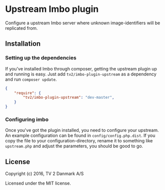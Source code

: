 # Upstream Imbo plugin

Configure a upstream Imbo server where unknown image-identifiers will be replicated from.

## Installation

### Setting up the dependencies

If you've installed Imbo through composer, getting the upstream plugin up and running is easy. Just add `tv2/imbo-plugin-upstream` as a dependency and run `composer update`.

```json
{
    "require": {
        "tv2/imbo-plugin-upstream": "dev-master",
    }
}
```

### Configuring imbo

Once you've got the plugin installed, you need to configure your upstream. An example configuration can be found in `config/config.php.dist`. If you copy the file to your configuration-directory, rename it to something like `upstream.php` and adjust the parameters, you should be good to go.

## License

Copyright (c) 2016, TV 2 Danmark A/S

Licensed under the MIT license.
